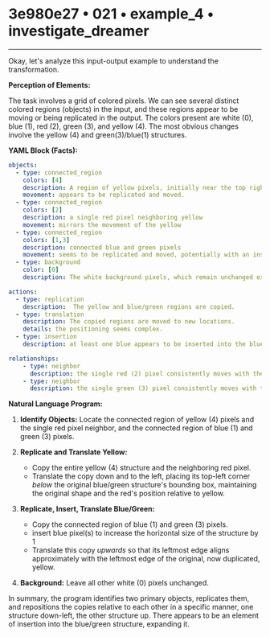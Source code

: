 # 3e980e27 • 021 • example_4 • investigate_dreamer

---
Okay, let's analyze this input-output example to understand the transformation.

**Perception of Elements:**

The task involves a grid of colored pixels. We can see several distinct colored regions (objects) in the input, and these regions appear to be moving or being replicated in the output. The colors present are white (0), blue (1), red (2), green (3), and yellow (4). The most obvious changes involve the yellow (4) and green(3)/blue(1) structures.

**YAML Block (Facts):**



```yaml
objects:
  - type: connected_region
    colors: [4]
    description: A region of yellow pixels, initially near the top right.
    movement: appears to be replicated and moved.
  - type: connected_region
    colors: [2]
    description: a single red pixel neighboring yellow
    movement: mirrors the movement of the yellow
  - type: connected_region
    colors: [1,3]
    description: connected blue and green pixels
    movement: seems to be replicated and moved, potentially with an insertion of additional pixels.
  - type: background
    color: [0]
    description: The white background pixels, which remain unchanged except where replaced by moving objects.

actions:
  - type: replication
    description:  The yellow and blue/green regions are copied.
  - type: translation
    description: The copied regions are moved to new locations.
    details: the positioning seems complex.
  - type: insertion
    description: at least one blue appears to be inserted into the blue/green structure

relationships:
    - type: neighbor
      description: the single red (2) pixel consistently moves with the yellow (4) structure.
    - type: neighbor
      description: the single green (3) pixel consistently moves with the blue (1) structure.
```



**Natural Language Program:**

1.  **Identify Objects:** Locate the connected region of yellow (4) pixels and the single red pixel neighbor, and the connected region of blue (1) and green (3) pixels.

2. **Replicate and Translate Yellow:**
    *   Copy the entire yellow (4) structure and the neighboring red pixel.
    *   Translate the copy down and to the left, placing its top-left corner *below* the original blue/green structure's bounding box, maintaining the original shape and the red's position relative to yellow.

3. **Replicate, Insert, Translate Blue/Green:**
   * Copy the connected region of blue (1) and green (3) pixels.
    * insert blue pixel(s) to increase the horizontal size of the structure by 1
   * Translate this copy *upwards* so that its leftmost edge aligns approximately with the leftmost edge of the original, now duplicated, yellow.

4.  **Background:** Leave all other white (0) pixels unchanged.

In summary, the program identifies two primary objects, replicates them, and repositions the copies relative to each other in a specific manner, one structure down-left, the other structure up. There appears to be an element of insertion into the blue/green structure, expanding it.

